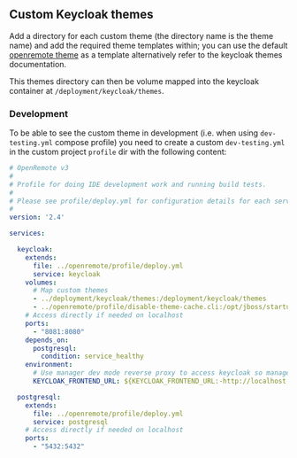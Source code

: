 ## Custom Keycloak themes
Add a directory for each custom theme (the directory name is the theme name) and add the required theme templates within; you can use the default [openremote theme](https://github.com/openremote/keycloak/tree/main/themes/openremote) as a template alternatively refer to the keycloak themes documentation.

This themes directory can then be volume mapped into the keycloak container at `/deployment/keycloak/themes`.

### Development
To be able to see the custom theme in development (i.e. when using `dev-testing.yml` compose profile) you need to create a custom `dev-testing.yml` in the custom project `profile` dir with the following content:

```yml
# OpenRemote v3
#
# Profile for doing IDE development work and running build tests.
#
# Please see profile/deploy.yml for configuration details for each service.
#
version: '2.4'

services:

  keycloak:
    extends:
      file: ../openremote/profile/deploy.yml
      service: keycloak
    volumes:
      # Map custom themes
      - ../deployment/keycloak/themes:/deployment/keycloak/themes
      - ../openremote/profile/disable-theme-cache.cli:/opt/jboss/startup-scripts/disable-theme-cache.cli
    # Access directly if needed on localhost
    ports:
      - "8081:8080"
    depends_on:
      postgresql:
        condition: service_healthy
    environment:
      # Use manager dev mode reverse proxy to access keycloak so manager and keycloak hosts match
      KEYCLOAK_FRONTEND_URL: ${KEYCLOAK_FRONTEND_URL:-http://localhost:8080/auth}

  postgresql:
    extends:
      file: ../openremote/profile/deploy.yml
      service: postgresql
    # Access directly if needed on localhost
    ports:
      - "5432:5432"

```

